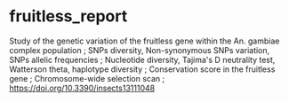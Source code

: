 # fruitless_report
Study of the genetic variation of the fruitless gene within the An. gambiae complex population ;
SNPs diversity, Non-synonymous SNPs variation, SNPs allelic frequencies ;
Nucleotide diversity, Tajima's D neutrality test, Watterson theta, haplotype diversity ;
Conservation score in the fruitless gene ; 
Chromosome-wide selection scan ; 
https://doi.org/10.3390/insects13111048
